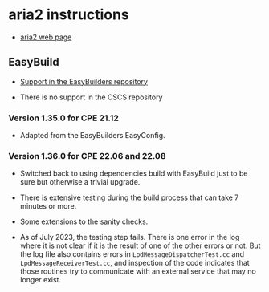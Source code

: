 # aria2 instructions

-   [aria2 web page](https://aria2.github.io/)
    

## EasyBuild

-   [Support in the EasyBuilders repository](https://github.com/easybuilders/easybuild-easyconfigs/tree/develop/easybuild/easyconfigs/a/aria2)

-   There is no support in the CSCS repository


### Version 1.35.0 for CPE 21.12

-   Adapted from the EasyBuilders EasyConfig.


### Version 1.36.0 for CPE 22.06 and 22.08

-   Switched back to using dependencies build with EasyBuild just to
    be sure but otherwise a trivial upgrade.

-   There is extensive testing during the build process that can take 7 
    minutes or more.

-   Some extensions to the sanity checks.

-   As of July 2023, the testing step fails. There is one error in the log 
    where it is not clear if it is the result of one of the other errors or not.
    But the log file also contains errors in `LpdMessageDispatcherTest.cc` and
    `LpdMessageReceiverTest.cc`, and inspection of the code indicates that those
    routines try to communicate with an external service that may no longer exist.
